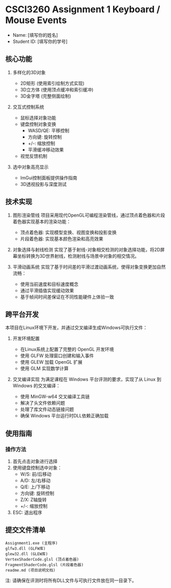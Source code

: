 # CSCI3260 Assignment 1 Keyboard / Mouse Events  

- Name: [填写你的姓名]	
- Student ID: [填写你的学号]

## 核心功能
1. 多样化的3D对象

    - 2D矩形 (使用索引绘制方式实现)
    - 3D立方体 (使用顶点缓冲和索引缓冲)
    - 3D金字塔 (完整侧面绘制)
  
2. 交互式控制系统
    - 鼠标选择对象功能
    - 键盘控制对象变换
        - WASD/QE: 平移控制
        - 方向键: 旋转控制
        - +/-: 缩放控制
        - 平滑缓冲移动效果
    - 视觉反馈机制

3. 选中对象高亮显示
    - ImGui控制面板提供操作指南
    - 3D透视投影与深度测试
  
## 技术实现
1. 图形渲染管线
项目采用现代OpenGL可编程渲染管线，通过顶点着色器和片段着色器实现基本的渲染功能：

   - 顶点着色器: 实现模型变换、视图变换和投影变换
   - 片段着色器: 实现基本颜色渲染和高亮效果
2. 对象选择与射线检测
实现了基于射线-对象相交检测的对象选择功能，将2D屏幕坐标转换为3D世界射线，检测射线与场景中对象的相交情况。

3. 平滑动画系统
实现了基于时间差的平滑过渡动画系统，使得对象变换更加自然流畅：

   - 使用当前速度和目标速度概念
   - 通过平滑插值实现缓动效果
   - 基于帧间时间差保证在不同性能硬件上体验一致

## 跨平台开发
本项目在Linux环境下开发，并通过交叉编译生成Windows可执行文件：

1. 开发环境配置
    - 在Linux系统上配置了完整的 OpenGL 开发环境
    - 使用 GLFW 处理窗口创建和输入事件
    - 使用 GLEW 加载 OpenGL 扩展
    - 使用 GLM 实现数学计算

2. 交叉编译实现
为满足课程在 Windows 平台评测的要求，实现了从 Linux 到 Windows 的交叉编译：
   - 使用 MinGW-w64 交叉编译工具链
   - 解决了头文件依赖问题
   - 处理了库文件动态链接问题
   - 确保 Windows 平台运行时DLL依赖正确加载

## 使用指南

### 操作方法

1. 首先点击对象进行选择
2. 使用键盘控制选中对象：
    - W/S: 前/后移动
    - A/D: 左/右移动
    - Q/E: 上/下移动
    - 方向键: 旋转控制
    - Z/X: Z轴旋转
    - +/-: 缩放控制
3. ESC: 退出程序

## 提交文件清单
```
Assignment1.exe (主程序)
glfw3.dll (GLFW库)
glew32.dll (GLEW库)
VertexShaderCode.glsl (顶点着色器)
FragmentShaderCode.glsl (片段着色器)
readme.md (项目说明文档)
```

注: 请确保在评测时将所有DLL文件与可执行文件放在同一目录下。